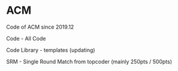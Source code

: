 # ACM
Code of ACM since 2019.12

Code - All Code

Code Library - templates (updating)

SRM - Single Round Match from topcoder (mainly 250pts / 500pts)
